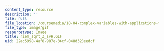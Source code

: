 ```yaml
---
content_type: resource
description: ''
file: null
file_location: /coursemedia/18-04-complex-variables-with-applications-fall-1999/22ac59984af8987e36cf048d320eedcf_riem_sqrt_Z_svH.GIF
file_type: image/gif
resourcetype: Image
title: riem_sqrt_Z_svH.GIF
uid: 22ac5998-4af8-987e-36cf-048d320eedcf
---
```

